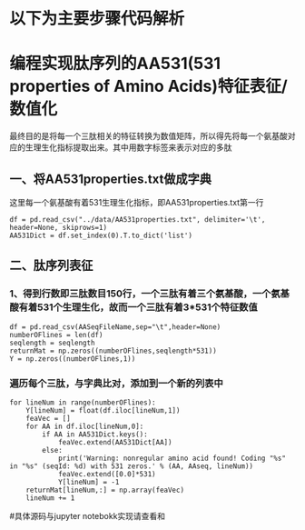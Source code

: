 # 以下为主要步骤代码解析
# 编程实现肽序列的AA531(531 properties of Amino Acids)特征表征/数值化
最终目的是将每一个三肽相关的特征转换为数值矩阵，所以得先将每一个氨基酸对应的生理生化指标提取出来。其中用数字标签来表示对应的多肽
## 一、将AA531properties.txt做成字典  
这里每一个氨基酸有着531生理生化指标，即AA531properties.txt第一行
```python3
df = pd.read_csv("../data/AA531properties.txt", delimiter='\t', header=None, skiprows=1)
AA531Dict = df.set_index(0).T.to_dict('list')
```
## 二、肽序列表征           
### 1、得到行数即三肽数目150行，一个三肽有着三个氨基酸，一个氨基酸有着531个生理生化，故而一个三肽有着3*531个特征数值 
```python3
df = pd.read_csv(AASeqFileName,sep="\t",header=None)
numberOFlines = len(df)
seqlength = seqlength
returnMat = np.zeros((numberOFlines,seqlength*531))
Y = np.zeros((numberOFlines,1))
```
### 遍历每个三肽，与字典比对，添加到一个新的列表中
```python3
for lineNum in range(numberOFlines):
    Y[lineNum] = float(df.iloc[lineNum,1])
    feaVec = []
    for AA in df.iloc[lineNum,0]:
        if AA in AA531Dict.keys():
            feaVec.extend(AA531Dict[AA])
        else:
            print('Warning: nonregular amino acid found! Coding "%s" in "%s" (seqId: %d) with 531 zeros.' % (AA, AAseq, lineNum))
            feaVec.extend([0.0]*531)
            Y[lineNum] = -1
    returnMat[lineNum,:] = np.array(feaVec)
    lineNum += 1
```
#具体源码与jupyter notebokk实现请查看和
